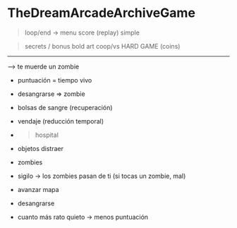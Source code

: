 # TheDreamArcadeArchiveGame

> loop/end -> menu
> score (replay)
> simple

> secrets / bonus
> bold art
> coop/vs
> HARD GAME (coins)

---

--> te muerde un zombie
- puntuación = tiempo vivo
- desangrarse => zombie
- bolsas de sangre (recuperación)
- vendaje (reducción temporal)
- > hospital
- objetos distraer
- zombies
- sigilo -> los zombies pasan de ti (si tocas un zombie, mal)

- avanzar mapa
- desangrarse
- cuanto más rato quieto -> menos puntuación
